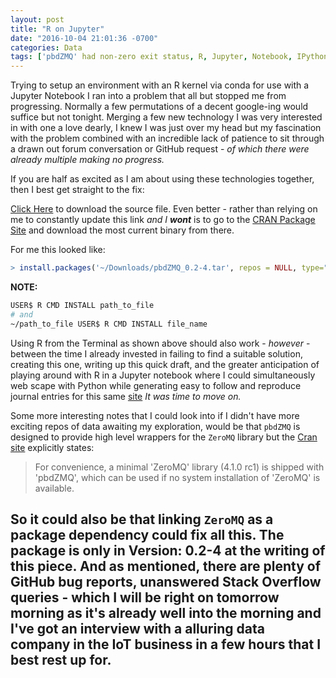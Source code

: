 ```yaml
---
layout: post
title: "R on Jupyter"
date: "2016-10-04 21:01:36 -0700"
categories: Data
tags: ['pbdZMQ' had non-zero exit status, R, Jupyter, Notebook, IPython, Data, Analytics]
---
```


Trying to setup an environment with an R kernel via conda for use with a Jupyter Notebook I ran into a problem that all but stopped me from progressing. Normally a few permutations of a decent google-ing would suffice but not tonight. Merging a few new technology I was very interested in with one a love dearly, I knew I was just over my head but my fascination with the problem combined with an incredible lack of patience to sit through a drawn out forum conversation or GitHub request - _of which there were already multiple making no progress._  

If you are half as excited as I am about using these technologies together, then I best get straight to the fix:

[Click Here][Current Source File] to download the source file.
Even better - rather than relying on me to constantly update this link _and I **wont**_ is to go to the [CRAN Package Site][pbdZMQ CRAN site] and download the most current binary from there.

For me this looked like:
```r
> install.packages('~/Downloads/pbdZMQ_0.2-4.tar', repos = NULL, type="source")
```

**NOTE:**
```bash
USER$ R CMD INSTALL path_to_file
# and
~/path_to_file USER$ R CMD INSTALL file_name
```

Using R from the Terminal as shown above should also work - _however_ - between the time I already invested in failing to find a suitable solution, creating this one, writing up this quick draft, and the greater anticipation of playing around with R in a Jupyter notebook where I could simultaneously web scape with Python while generating easy to follow and reproduce journal entries for this same [site](https://Jerad.xyz) _It was time to move on._

Some more interesting notes that I could look into if I didn't have more exciting repos of data awaiting my exploration, would be that `pbdZMQ` is designed to provide high level wrappers for the `ZeroMQ` library but the [Cran site][pbdZMQ CRAN site] explicitly states:
>For convenience, a minimal 'ZeroMQ' library (4.1.0 rc1) is shipped with 'pbdZMQ', which can be used if no system installation of 'ZeroMQ' is available.  

So it could also be that linking `ZeroMQ` as a package dependency could fix all this. The package is only in Version: 0.2-4 at the writing of this piece. And as mentioned, there are plenty of GitHub bug reports, unanswered Stack Overflow queries - which I will be right on tomorrow morning as it's already well into the morning and I've got an interview with a alluring data company in the IoT business in a few hours that I best rest up for. 
---
[Current Source File]: <https://cran.r-project.org/bin/macosx/mavericks/contrib/3.3/pbdZMQ_0.2-4.tgz> "Current pbdZMQ package source file"  

[pbdZMQ CRAN site]: <https://cran.r-project.org/web/packages/pbdZMQ/index.html> "CRAN site for the pbdZMQ package"
